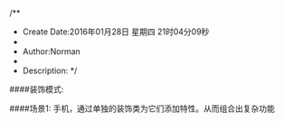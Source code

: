 /**
* Create Date:2016年01月28日 星期四 21时04分09秒
* 
* Author:Norman
* 
* Description: 
*/

####装饰模式:

####场景1:
    手机，通过单独的装饰类为它们添加特性。从而组合出复杂功能
